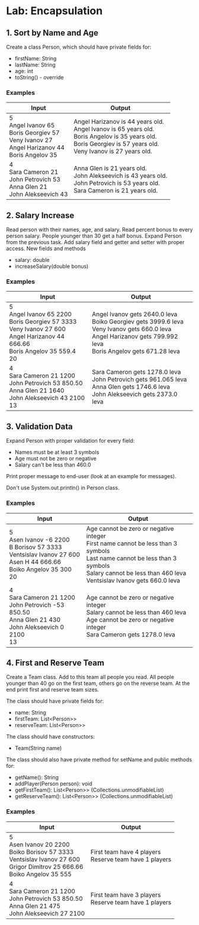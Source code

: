 # Lab: Encapsulation

##  1.	Sort by Name and Age
Create a class Person, which should have private fields for:
-	firstName: String
-	lastName: String
-	age: int
-	toString() - override


### Examples

| Input  | Output |   
| ------ | ------ |
| 5 <br> Angel Ivanov 65 <br> Boris Georgiev 57 <br> Veny Ivanov 27 <br> Angel Harizanov 44 <br> Boris Angelov 35 | Angel Harizanov is 44 years old.<br>Angel Ivanov is 65 years old.<br>Boris Angelov is 35 years old.<br>Boris Georgiev is 57 years old.<br>Veny Ivanov is 27 years old. |
| 4 <br> Sara Cameron 21<br> John Petrovich 53<br> Anna Glen 21 <br> John Alekseevich 43 | Anna Glen is 21 years old. <br>John Alekseevich is 43 years old. <br>John Petrovich is 53 years old. <br>Sara Cameron is 21 years old. |


## 	2.	Salary Increase
Read person with their names, age, and salary. Read percent bonus to every person salary. People younger than 30 get a half bonus. Expand Person from the previous task. Add salary field and getter and setter with proper access.
New fields and methods
-	salary: double 
-	increaseSalary(double bonus)


### Examples
| Input  | Output |
| ------ | ------ |
| 5<br>Angel Ivanov 65 2200<br>Boris Georgiev 57 3333<br>Veny Ivanov 27 600<br>Angel Harizanov 44 666.66<br>Boris Angelov 35 559.4 <br>20 | Angel Ivanov gets 2640.0 leva<br>Boiko Georgiev gets 3999.6 leva<br>Veny Ivanov gets 660.0 leva<br>Angel Harizanov gets 799.992 leva<br>Boris Angelov gets 671.28 leva |
| 4 <br> Sara Cameron 21 1200 <br> John Petrovich 53 850.50 <br> Anna Glen 21 1640 <br> John Alekseevich 43 2100 <br> 13 | Sara Cameron gets 1278.0 leva<br>John Petrovich gets 961.065 leva<br>Anna Glen gets 1746.6 leva<br>John Alekseevich gets 2373.0 leva |


## 3.	Validation Data
Expand Person with proper validation for every field:
-	Names must be at least 3 symbols
-	Age must not be zero or negative
-	Salary can't be less than 460.0 

Print proper message to end-user (look at an example for messages). 

Don't use System.out.println() in Person class.


### Examples 

| Input  | Output |   
| ------ | ------ |
|5<br>Asen Ivanov -6 2200<br>B Borisov 57 3333<br>Ventsislav Ivanov 27 600<br>Asen H 44 666.66<br>Boiko Angelov 35 300<br>20 |  Age cannot be zero or negative integer<br>First name cannot be less than 3 symbols<br>Last name cannot be less than 3 symbols<br>Salary cannot be less than 460 leva<br>Ventsislav Ivanov gets 660.0 leva |
| 4<br>Sara Cameron 21 1200<br>John Petrovich -53 850.50<br>Anna Glen 21 430<br>John Alekseevich 0 2100<br>13 | Age cannot be zero or negative integer<br>Salary cannot be less than 460 leva<br>Age cannot be zero or negative integer<br>Sara Cameron gets 1278.0 leva |   


## 4.	First and Reserve Team
Create a Team class. Add to this team all people you read. All people younger than 40 go on the first team, others go on the reverse team. At the end print first and reserve team sizes.

The class should have private fields for:
-	name: String
-	firstTeam: List&lt;Person>&gt;
-	reserveTeam: List&lt;Person>&gt;

The class should have constructors:
-	Team(String name)

The class should also have private method for setName and public methods for:
-	getName(): String
-	addPlayer(Person person): void
-	getFirstTeam(): List&lt;Person>&gt; (Collections.unmodifiableList)
-	getReserveTeam(): List&lt;Person>&gt; (Collections.unmodifiableList)

### Examples

| Input  | Output |   
| ------ | ------ |
| 5<br>Asen Ivanov 20 2200<br>Boiko Borisov 57 3333<br>Ventsislav Ivanov 27 600<br>Grigor Dimitrov 25 666.66<br>Boiko Angelov 35 555 |   First team have 4 players <br> Reserve team have 1 players     |
| 4<br>Sara Cameron 21 1200<br>John Petrovich 53 850.50<br>Anna Glen 21 475<br>John Alekseevich 27 2100    |  First team have 3 players <br> Reserve team have 1 players |
